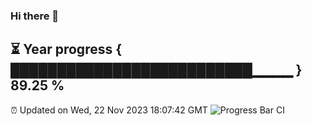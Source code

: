 ### Hi there 👋
⏳ Year progress { ██████████████████████████▁▁▁▁ } 89.25 %
---
⏰ Updated on Wed, 22 Nov 2023 18:07:42 GMT
![Progress Bar CI](https://github.com/Moyi321/Moyi321/workflows/Progress%20Bar%20CI/badge.svg)
